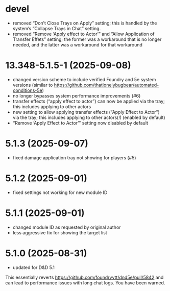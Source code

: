 # devel

* removed “Don’t Close Trays on Apply” setting; this is handled by the system’s “Collapse Trays in Chat” setting.
* removed “Remove ‘Apply effect to Actor’” and “Allow Application of Transfer Effets” setting; the former was a workaround that is no longer needed, and the latter was a workaround for that workaround

# 13.348-5.1.5-1 (2025-09-08)

* changed version scheme to include verified Foundry and 5e system versions (similar to https://github.com/thatlonelybugbear/automated-conditions-5e)
* no longer bypasses system performance improvements (#6)
* transfer effects (“apply effect to actor”) can now be applied via the tray; this includes applying to other actors
* new setting to allow applying transfer effects (“Apply Effect to Actor”) via the tray; this includes applying to other actors(!) (enabled by default)
* “Remove ‘Apply Effect to Actor’” setting now disabled by default

# 5.1.3 (2025-09-07)

* fixed damage application tray not showing for players (#5)

# 5.1.2 (2025-09-01)

* fixed settings not working for new module ID

# 5.1.1 (2025-09-01)

* changed module ID as requested by original author
* less aggressive fix for showing the target list

# 5.1.0 (2025-08-31)

* updated for D&D 5.1

This essentially reverts https://github.com/foundryvtt/dnd5e/pull/5842 and can lead to performance issues with long chat logs. You have been warned.
